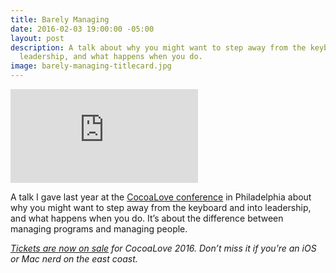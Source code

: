 ```yaml
---
title: Barely Managing
date: 2016-02-03 19:00:00 -05:00
layout: post
description: A talk about why you might want to step away from the keyboard and into
  leadership, and what happens when you do.
image: barely-managing-titlecard.jpg
---
```


<p><div class='embed-container'><iframe src='https://player.vimeo.com/video/153709318?title=0&byline=0&portrait=0' frameborder='0' webkitAllowFullScreen mozallowfullscreen allowFullScreen></iframe></div></p>


A talk I gave last year at the [CocoaLove conference](http://cocoalove.org) in Philadelphia about why you might want to step away from the keyboard and into leadership, and what happens when you do. It’s about the difference between managing programs and managing people.

*[Tickets are now on sale](https://ti.to/cocoalove/2016) for CocoaLove 2016. Don’t miss it if you’re an iOS or Mac nerd on the east coast.*
